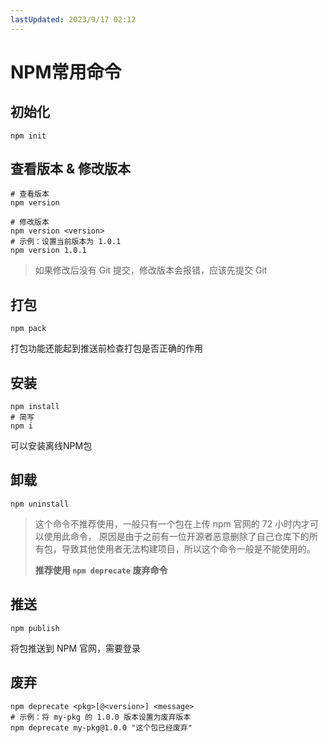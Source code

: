 ```yaml
---
lastUpdated: 2023/9/17 02:12
---
```


# NPM常用命令

## 初始化

```shell
npm init
```

## 查看版本 & 修改版本

```shell
# 查看版本
npm version
```
```shell
# 修改版本
npm version <version>
# 示例：设置当前版本为 1.0.1
npm version 1.0.1
```

> 如果修改后没有 Git 提交，修改版本会报错，应该先提交 Git

## 打包

```shell
npm pack
```

打包功能还能起到推送前检查打包是否正确的作用

## 安装

```shell
npm install
# 简写
npm i
```

可以安装离线NPM包

## 卸载

```shell
npm uninstall
```

> 这个命令不推荐使用，一般只有一个包在上传 npm 官网的 72 小时内才可以使用此命令，
> 原因是由于之前有一位开源者恶意删除了自己仓库下的所有包，导致其他使用者无法构建项目，所以这个命令一般是不能使用的。
>
> **推荐使用 `npm deprecate` 废弃命令**

## 推送

```shell
npm publish
```

将包推送到 NPM 官网，需要登录

## 废弃

```shell
npm deprecate <pkg>[@<version>] <message>
# 示例：将 my-pkg 的 1.0.0 版本设置为废弃版本
npm deprecate my-pkg@1.0.0 "这个包已经废弃"
```
